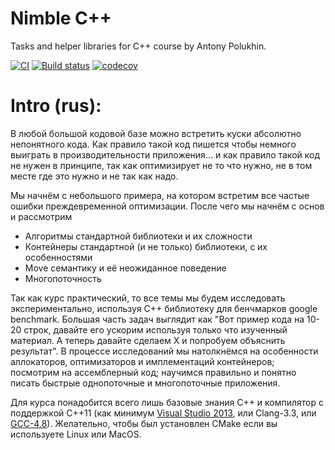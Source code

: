 # Nimble C++

Tasks and helper libraries for C++ course by Antony Polukhin.

[![CI](https://github.com/apolukhin/course-nimble_cpp/actions/workflows/ci.yml/badge.svg)](https://github.com/apolukhin/course-nimble_cpp/actions/workflows/ci.yml)
[![Build status](https://ci.appveyor.com/api/projects/status/wii3x2jsdxmqyh4i/branch/master?svg=true)](https://ci.appveyor.com/project/apolukhin/course-nimble-cpp/branch/master)
[![codecov](https://codecov.io/gh/apolukhin/course-nimble_cpp/branch/master/graph/badge.svg)](https://codecov.io/gh/apolukhin/course-nimble_cpp)

# Intro (rus):

В любой большой кодовой базе можно встретить куски абсолютно непонятного кода. Как правило такой код пишется чтобы немного выиграть в производительности приложения... и как правило такой код не нужен в принципе, так как оптимизирует не то что нужно, не в том месте где это нужно и не так как надо.

Мы начнём с небольшого примера, на котором встретим все частые ошибки преждевременной оптимизации. После чего мы начнём с основ и рассмотрим

* Алгоритмы стандартной библиотеки и их сложности
* Контейнеры стандартной (и не только) библиотеки, с их особенностями
* Move семантику и её неожиданное поведение
* Многопоточность

Так как курс практический, то все темы мы будем исследовать экспериментально, используя С++ библиотеку для бенчмарков google benchmark. Большая часть задач выглядит как "Вот пример кода на 10-20 строк, давайте его ускорим используя только что изученный материал. А теперь давайте сделаем Х и попробуем объяснить результат". В процессе исследований мы натолкнёмся на особенности аллокаторов, оптимизаторов и имплементаций контейнеров; посмотрим на ассемблерный код; научимся правильно и понятно писать быстрые однопоточные и многопоточные приложения.

Для курса понадобится всего лишь базовые знания C++ и компилятор с поддержкой C++11 (как минимум [Visual Studio 2013](https://www.microsoft.com/ru-ru/SoftMicrosoft/VisualStudio2013.aspx), или Clang-3.3, или [GCC-4.8](https://launchpad.net/~ubuntu-toolchain-r/+archive/ubuntu/test)).
Желательно, чтобы был установлен CMake если вы используете Linux или MacOS.
